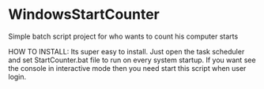 # WindowsStartCounter
Simple batch script project for who wants to count his computer starts

HOW TO INSTALL:
Its super easy to install. Just open the task scheduler and set StartCounter.bat file to run on every system startup.
If you want see the console in interactive mode then you need start this script when user login.
